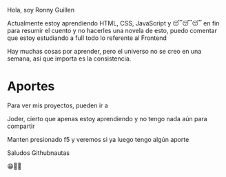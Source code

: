 Hola, soy Ronny Guillen

Actualmente estoy aprendiendo HTML, CSS, JavaScript y 😴😴😴 en fin para resumir el cuento y no hacerles una novela de esto, puedo comentar que estoy estudiando a full todo lo referente al Frontend

Hay muchas cosas por aprender, pero el universo no se creo en una semana, asi que importa es la consistencia.


<h1> Aportes </h1>
<p> Para ver mis proyectos, pueden ir a</p>
<p> Joder, cierto que apenas estoy aprendiendo y no tengo nada aún para compartir</p>
<p> Manten presionado f5 y veremos si ya luego tengo algún aporte </p>
<p> Saludos Githubnautas </p>

  😁✌🏻
